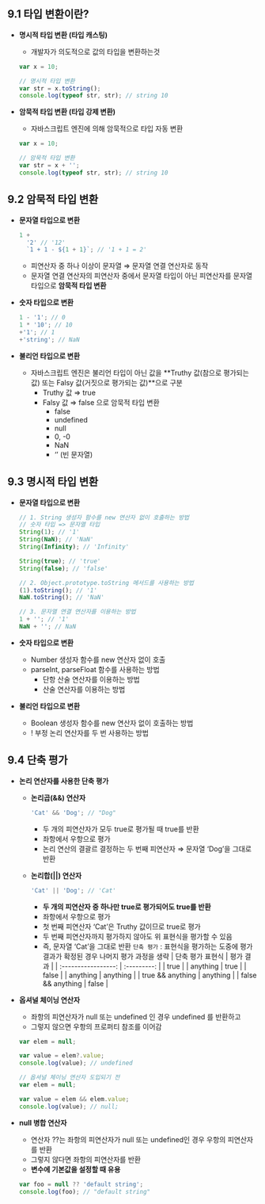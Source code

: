 ## 9.1 타입 변환이란?

- **명시적 타입 변환 (타입 캐스팅)**

  - 개발자가 의도적으로 값의 타입을 변환하는것

  ```jsx
  var x = 10;

  // 명시적 타입 변환
  var str = x.toString();
  console.log(typeof str, str); // string 10
  ```

- **암묵적 타입 변환 (타입 강제 변환)**

  - 자바스크립트 엔진에 의해 암묵적으로 타입 자동 변환

  ```jsx
  var x = 10;

  // 암묵적 타입 변환
  var str = x + '';
  console.log(typeof str, str); // string 10
  ```

## 9.2 암묵적 타입 변환

- **문자열 타입으로 변환**

  ```jsx
  1 +
  	'2' // '12'
  	`1 + 1 - ${1 + 1}`; // '1 + 1 = 2'
  ```

  - 피연산자 중 하나 이상이 문자열 ⇒ 문자열 연결 연산자로 동작
  - 문자열 연결 연산자의 피연산자 중에서 문자열 타입이 아닌 피연산자를 문자열 타입으로 **암묵적 타입 변환**

- **숫자 타입으로 변환**

  ```js
  1 - '1'; // 0
  1 * '10'; // 10
  +'1'; // 1
  +'string'; // NaN
  ```

- **불리언 타입으로 변환**
  - 자바스크립트 엔진은 불리언 타입이 아닌 값을 **Truthy 값(참으로 평가되는 값) 또는 Falsy 값(거짓으로 평가되는 값)**으로 구분
    - Truthy 값 ⇒ true
    - Falsy 값 ⇒ false 으로 암묵적 타입 변환
      - false
      - undefined
      - null
      - 0, -0
      - NaN
      - ‘’ (빈 문자열)

## 9.3 명시적 타입 변환

- **문자열 타입으로 변환**

  ```jsx
  // 1. String 생성자 함수를 new 연산자 없이 호출하는 방법
  // 숫자 타입 => 문자열 타입
  String(1); // '1'
  String(NaN); // 'NaN'
  String(Infinity); // 'Infinity'

  String(true); // 'true'
  String(false); // 'false'

  // 2. Object.prototype.toString 메서드를 사용하는 방법
  (1).toString(); // '1'
  NaN.toString(); // 'NaN'

  // 3. 문자열 연결 연산자를 이용하는 방법
  1 + ''; // '1'
  NaN + ''; // NaN
  ```

- **숫자 타입으로 변환**
  - Number 생성자 함수를 new 연산자 없이 호출
  - parseInt, parseFloat 함수를 사용하는 방법
    - 단항 산술 연산자를 이용하는 방법
    - 산술 연산자를 이용하는 방법
- **불리언 타입으로 변환**
  - Boolean 생성자 함수를 new 연산자 없이 호출하는 방법
  - ! 부정 논리 연산자를 두 번 사용하는 방법

## 9.4 단축 평가

- **논리 연산자를 사용한 단축 평가**

  - **논리곱(&&) 연산자**

    ```jsx
    'Cat' && 'Dog'; // "Dog"
    ```

    - 두 개의 피연산자가 모두 true로 평가될 때 true를 반환
    - 좌항에서 우항으로 평가
    - 논리 연산의 결괄르 결정하는 두 번째 피연산자 ⇒ 문자열 ‘Dog’을 그대로 반환

  - **논리합(||) 연산자**
    ```jsx
    'Cat' || 'Dog'; // 'Cat'
    ```
    - **두 개의 피연산자 중 하나만 true로 평가되어도 true를 반환**
    - 좌항에서 우항으로 평가
    - 첫 번째 피연산자 ‘Cat’은 Truthy 값이므로 true로 평가
    - 두 번째 피연산자까지 평가하지 않아도 위 표현식을 평가할 수 있음
    - 즉, 문자열 ‘Cat’을 그대로 반환
      `단축 평가` : 표현식을 평가하는 도중에 평가 결과가 확정된 경우 나머지 평가 과정을 생략
      | 단축 평가 표현식 | 평가 결과 |
      | :-----------------: | :---------: |
      | true \| \| anything | true |
      | false \| \| anything | anything |
      | true && anything | anything |
      | false && anything | false |

- **옵셔널 체이닝 연산자**

  - 좌항의 피연산자가 null 또는 undefined 인 경우 undefined 를 반환하고
  - 그렇지 않으면 우항의 프로퍼티 참조를 이어감

  ```jsx
  var elem = null;

  var value = elem?.value;
  console.log(value); // undefined
  ```

  ```jsx
  // 옵셔널 체이닝 연산자 도입되기 전
  var elem = null;

  var value = elem && elem.value;
  console.log(value); // null;
  ```

- **null 병합 연산자**

  - 연산자 ??는 좌항의 피연산자가 null 또는 undefined인 경우 우항의 피연산자를 반환
  - 그렇지 않다면 좌항의 피연산자를 반환
  - **변수에 기본값을 설정할 때 유용**

  ```jsx
  var foo = null ?? 'default string';
  console.log(foo); // "default string"
  ```
